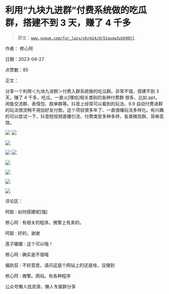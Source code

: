 # 利用“九块九进群”付费系统做的吃瓜群，搭建不到 3 天，赚了 4 千多

> 原文：[`www.yuque.com/for_lazy/xkrm14/dr51guqw3zbk90tl`](https://www.yuque.com/for_lazy/xkrm14/dr51guqw3zbk90tl)



作者： 修心阿



日期：2023-04-27



点赞数：85

<ne-hole id="ucd9ed574" data-lake-id="ucd9ed574">

正文：



分享一个利用＜九块九进群＞付费入群系统做的吃瓜群。非常不错，搭建不到 3 天，赚了 4 千多，吃瓜，一直火[嘿哈]相关类别的各种付费群 很多、比如 ppt，闲鱼交流群、表情包、脱单群等。抖音上经常可以看到的玩法、9.9 自动付费进群的玩法很流畅不用加好友付款。这个项目很多年了、一直很赚玩法多样化。有兴趣的可以尝试一下，抖音短视频直播引流、付费类型多种多样，各类微信群、简单高效。



![](img/1d16ab7c0666db08893d10b4a2589ad6.png)  <ne-p id="u740f442e" data-lake-id="u740f442e">![](img/491e7106c7031bfa1e357a970f7fafa5.png)



![](img/eefd2fc3a05180029433634b35acb6ab.png)



![](img/9346c306c90d81181d681b8184eca629.png)  <ne-p id="u84ff6f91" data-lake-id="u84ff6f91">![](img/51790dfbca9c4e1272c42100291f7f87.png)



![](img/96591f28d27bc2cc379f2e9ce72c1776.png)



![](img/b2a694417d08d1ad75cf4cd543b70e1c.png)



![](img/6c92afea064a5bd7021df4d6c9db72b8.png)



![](img/4f59d0dd2a7b1c425ccf4077337c6ee6.png)

<ne-hole id="u13c13dd5" data-lake-id="u13c13dd5">

评论区：



阿聪 : 如何搭建呢[强]



修心阿 : 有相关的程序。微擎上有卖的。



阿聪 : 好的，谢谢



莲子暖暖 : 这个可以哦！



修心阿 : 确实是不错哦



偏执狂 : 不好意思，请问这是个网站上的还是啥，没搜到



修心阿 : 微擎。网站。有各种程序

<ne-hole id="u4da9f21e" data-lake-id="u4da9f21e">

公众号懒人找资源，懒人专属群分享

</ne-hole></ne-hole></ne-p></ne-p></ne-hole>